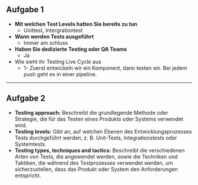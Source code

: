 ## Aufgabe 1

- **Mit welchen Test Levels hatten Sie bereits zu tun**
	- Unittest, Intergrationtest
- **Wann werden Tests ausgeführt**
	- Immer am schluss
- **Haben Sie dedizierte Testing oder QA Teams**
	- Ja
- Wie sieht ihr Testing Live Cycle aus
	- 1- Zuerst entwickeln wir ein Komponent, dann testen wir. Bei jedem push geht es in einer pipeline.

---
## Aufgabe 2
- **Testing approach:** Beschreibt die grundlegende Methode oder Strategie, die für das Testen eines Produkts oder Systems verwendet wird.
- **Testing levels:** Gibt an, auf welchen Ebenen des Entwicklungsprozesses Tests durchgeführt werden, z. B. Unit-Tests, Integrationstests oder Systemtests.
- **Testing types, techniques and tactics:** Beschreibt die verschiedenen Arten von Tests, die angewendet werden, sowie die Techniken und Taktiken, die während des Testprozesses verwendet werden, um sicherzustellen, dass das Produkt oder System den Anforderungen entspricht.